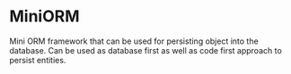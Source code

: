 # MiniORM
Mini ORM framework that can be used for persisting object into the database. Can be used as database first as well as code first approach to persist entities.
